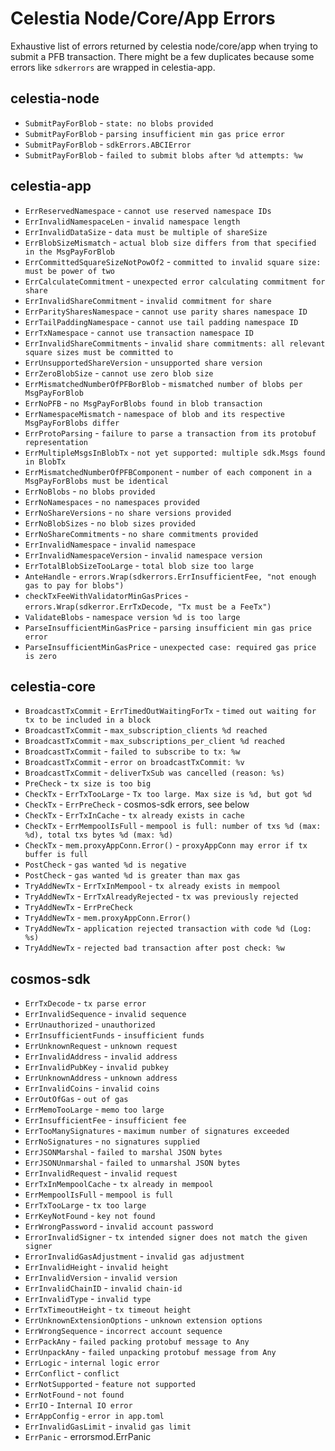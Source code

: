 # Celestia Node/Core/App Errors

Exhaustive list of errors returned by celestia node/core/app when trying to submit a PFB transaction. There might be a few duplicates because some errors like `sdkerrors` are wrapped in celestia-app.

## celestia-node

- `SubmitPayForBlob` - `state: no blobs provided`
- `SubmitPayForBlob` - `parsing insufficient min gas price error`
- `SubmitPayForBlob` - `sdkErrors.ABCIError`
- `SubmitPayForBlob` - `failed to submit blobs after %d attempts: %w`

## celestia-app

- `ErrReservedNamespace` - `cannot use reserved namespace IDs`
- `ErrInvalidNamespaceLen` - `invalid namespace length`
- `ErrInvalidDataSize` - `data must be multiple of shareSize`
- `ErrBlobSizeMismatch` - `actual blob size differs from that specified in the MsgPayForBlob`
- `ErrCommittedSquareSizeNotPowOf2` - `committed to invalid square size: must be power of two`
- `ErrCalculateCommitment` - `unexpected error calculating commitment for share`
- `ErrInvalidShareCommitment` - `invalid commitment for share`
- `ErrParitySharesNamespace` - `cannot use parity shares namespace ID`
- `ErrTailPaddingNamespace` - `cannot use tail padding namespace ID`
- `ErrTxNamespace` - `cannot use transaction namespace ID`
- `ErrInvalidShareCommitments` - `invalid share commitments: all relevant square sizes must be committed to`
- `ErrUnsupportedShareVersion` - `unsupported share version`
- `ErrZeroBlobSize` - `cannot use zero blob size`
- `ErrMismatchedNumberOfPFBorBlob` - `mismatched number of blobs per MsgPayForBlob`
- `ErrNoPFB` - `no MsgPayForBlobs found in blob transaction`
- `ErrNamespaceMismatch` - `namespace of blob and its respective MsgPayForBlobs differ`
- `ErrProtoParsing` - `failure to parse a transaction from its protobuf representation`
- `ErrMultipleMsgsInBlobTx` - `not yet supported: multiple sdk.Msgs found in BlobTx`
- `ErrMismatchedNumberOfPFBComponent` - `number of each component in a MsgPayForBlobs must be identical`
- `ErrNoBlobs` - `no blobs provided`
- `ErrNoNamespaces` - `no namespaces provided`
- `ErrNoShareVersions` - `no share versions provided`
- `ErrNoBlobSizes` - `no blob sizes provided`
- `ErrNoShareCommitments` - `no share commitments provided`
- `ErrInvalidNamespace` - `invalid namespace`
- `ErrInvalidNamespaceVersion` - `invalid namespace version`
- `ErrTotalBlobSizeTooLarge` - `total blob size too large`
- `AnteHandle` -  `errors.Wrap(sdkerrors.ErrInsufficientFee, "not enough gas to pay for blobs")`
- `checkTxFeeWithValidatorMinGasPrices` - `errors.Wrap(sdkerror.ErrTxDecode, "Tx must be a FeeTx")`
- `ValidateBlobs` - `namespace version %d is too large`
- `ParseInsufficientMinGasPrice` - `parsing insufficient min gas price error`
- `ParseInsufficientMinGasPrice` - `unexpected case: required gas price is zero`

## celestia-core

- `BroadcastTxCommit` - `ErrTimedOutWaitingForTx` - `timed out waiting for tx to be included in a block`
- `BroadcastTxCommit` - `max_subscription_clients %d reached`
- `BroadcastTxCommit` - `max_subscriptions_per_client %d reached`
- `BroadcastTxCommit` - `failed to subscribe to tx: %w`
- `BroadcastTxCommit` - `error on broadcastTxCommit: %v`
- `BroadcastTxCommit` - `deliverTxSub was cancelled (reason: %s)`
- `PreCheck` - `tx size is too big`
- `CheckTx` - `ErrTxTooLarge` - `Tx too large. Max size is %d, but got %d`
- `CheckTx` - `ErrPreCheck` - cosmos-sdk errors, see below
- `CheckTx` - `ErrTxInCache` - `tx already exists in cache`
- `CheckTx` - `ErrMempoolIsFull` - `mempool is full: number of txs %d (max: %d), total txs bytes %d (max: %d)`
- `CheckTx` - `mem.proxyAppConn.Error()` - `proxyAppConn may error if tx buffer is full`
- `PostCheck` - `gas wanted %d is negative`
- `PostCheck` - `gas wanted %d is greater than max gas`
- `TryAddNewTx` - `ErrTxInMempool` - `tx already exists in mempool`
- `TryAddNewTx` - `ErrTxAlreadyRejected` - `tx was previously rejected`
- `TryAddNewTx` - `ErrPreCheck`
- `TryAddNewTx` - `mem.proxyAppConn.Error()`
- `TryAddNewTx` - `application rejected transaction with code %d (Log: %s)`
- `TryAddNewTx` - `rejected bad transaction after post check: %w`

## cosmos-sdk

- `ErrTxDecode` - `tx parse error`
- `ErrInvalidSequence` - `invalid sequence`
- `ErrUnauthorized` - `unauthorized`
- `ErrInsufficientFunds` - `insufficient funds`
- `ErrUnknownRequest` - `unknown request`
- `ErrInvalidAddress` - `invalid address`
- `ErrInvalidPubKey` - `invalid pubkey`
- `ErrUnknownAddress` - `unknown address`
- `ErrInvalidCoins` - `invalid coins`
- `ErrOutOfGas` - `out of gas`
- `ErrMemoTooLarge` - `memo too large`
- `ErrInsufficientFee` - `insufficient fee`
- `ErrTooManySignatures` - `maximum number of signatures exceeded`
- `ErrNoSignatures` - `no signatures supplied`
- `ErrJSONMarshal` - `failed to marshal JSON bytes`
- `ErrJSONUnmarshal` - `failed to unmarshal JSON bytes`
- `ErrInvalidRequest` - `invalid request`
- `ErrTxInMempoolCache` - `tx already in mempool`
- `ErrMempoolIsFull` - `mempool is full`
- `ErrTxTooLarge` - `tx too large`
- `ErrKeyNotFound` - `key not found`
- `ErrWrongPassword` - `invalid account password`
- `ErrorInvalidSigner` - `tx intended signer does not match the given signer`
- `ErrorInvalidGasAdjustment` - `invalid gas adjustment`
- `ErrInvalidHeight` - `invalid height`
- `ErrInvalidVersion` - `invalid version`
- `ErrInvalidChainID` - `invalid chain-id`
- `ErrInvalidType` - `invalid type`
- `ErrTxTimeoutHeight` - `tx timeout height`
- `ErrUnknownExtensionOptions` - `unknown extension options`
- `ErrWrongSequence` - `incorrect account sequence`
- `ErrPackAny` - `failed packing protobuf message to Any`
- `ErrUnpackAny` - `failed unpacking protobuf message from Any`
- `ErrLogic` - `internal logic error`
- `ErrConflict` - `conflict`
- `ErrNotSupported` - `feature not supported`
- `ErrNotFound` - `not found`
- `ErrIO` - `Internal IO error`
- `ErrAppConfig` - `error in app.toml`
- `ErrInvalidGasLimit` - `invalid gas limit`
- `ErrPanic` - errorsmod.ErrPanic
